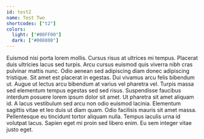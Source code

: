 ```yaml
---
id: test2
name: Test Two
shortcodes: ["t2"]
colors:
  light: ["#00FF00"]
  dark: ["#008800"]
---
```


Euismod nisi porta lorem mollis. Cursus risus at ultrices mi tempus. Placerat duis ultricies lacus sed turpis. Arcu cursus euismod quis viverra nibh cras pulvinar mattis nunc. Odio aenean sed adipiscing diam donec adipiscing tristique. Sit amet est placerat in egestas. Dui vivamus arcu felis bibendum ut. Augue ut lectus arcu bibendum at varius vel pharetra vel. Turpis massa sed elementum tempus egestas sed sed risus. Suspendisse faucibus interdum posuere lorem ipsum dolor sit amet. Ut pharetra sit amet aliquam id. A lacus vestibulum sed arcu non odio euismod lacinia. Elementum sagittis vitae et leo duis ut diam quam. Odio facilisis mauris sit amet massa. Pellentesque eu tincidunt tortor aliquam nulla. Tempus iaculis urna id volutpat lacus. Sapien eget mi proin sed libero enim. Eu sem integer vitae justo eget.
